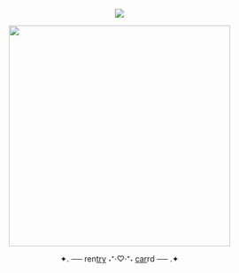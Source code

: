 <div id="header" align="center">
  
![](https://komarev.com/ghpvc/?username=EVILRUSSIAN&label=^__^&color=ff69b4&style=plastic&base=100)

<p align="center">


<p align="center">

<img src="https://files.catbox.moe/mj8z9t.png" width="400">

</p>

✦. ── ren[try](https://rentry.co/evilrussian) ˖⁺‧♡‧⁺˖ [car](https://lifendeathcompanions.carrd.co)rd ── .✦

